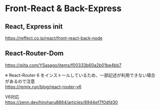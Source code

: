 # Front-React & Back-Express

## React, Express init
https://reffect.co.jp/react/front-react-back-node

## React-Router-Dom
https://qiita.com/YSasago/items/f00333b60a2b01be4bb7

※ React-Router 6 をインストールしているため、一部記述が利用できない場合があるので注意  
https://remix.run/blog/react-router-v6

V6対応  
https://zenn.dev/hiroharu8864/articles/8944ef7f0dfd30
